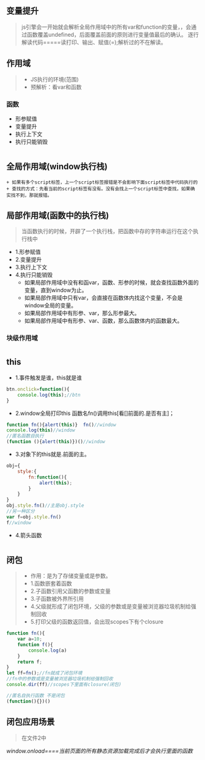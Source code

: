 ## 变量提升
>js引擎会一开始就会解析全局作用域中的所有var和function的变量，，会通过函数覆盖undefined，后面覆盖前面的原则进行变量值最后的确认。
>逐行解读代码=====读打印、输出、赋值(=);解析过的不在解读。
## 作用域
>- JS执行的环境(范围)
>- 预解析：看var和函数
### 函数
- 形参赋值
- 变量提升
- 执行上下文
- 执行只能销毁
# 
## 全局作用域(window执行栈)
    + 如果有多个script标签，上一个script标签报错是不会影响下面script标签中代码执行的
    + 查找的方式：先看当前的script标签有没有。没有会找上一个script标签中查找，如果确实找不到，那就报错。
## 局部作用域(函数中的执行栈)
>当函数执行的时候，开辟了一个执行栈，把函数中存的字符串运行在这个执行栈中
- 1.形参赋值
- 2.变量提升
- 3.执行上下文
- 4.执行只能销毁
  - 如果局部作用域中没有和函var，函数、形参的时候，就会查找函数外面的变量，直到window为止。
  - 如果局部作用域中只有var，会直接在函数体内找这个变量，不会是window全局的变量。
  - 如果局部作用域中有形参、var，那么形参最大。
  - 如果局部作用域中有形参、var、函数，那么函数体内的函数最大。
### 块级作用域
# 
## this
- 1.事件触发是谁，this就是谁
```js
btn.onclick=function(){
    console.log(this);//btn
}
```
- 2.window全局打印this 函数名fn()调用this[看[]前面的.是否有主]；
```js
function fn(){alert(this)}  fn()//window
console.log(this)//window
//匿名函数自执行
(function (){alert(this)})()//window
```
- 3.对象下的this就是.前面的主。
```js
obj={
    style:{
        fn:function(){
            alert(this);
        }
    }
}
obj.style.fn()//主是obj.style
//另一种区分
var f=obj.style.fn()
f//window
```
- 4.箭头函数



# 
## 闭包
>- 作用：是为了存储变量或是参数。
>- 1.函数嵌套着函数
>- 2.子函数引用父函数的参数或变量
>- 3.子函数被外界所引用
>- 4.父级就形成了闭包环境，父级的参数或是变量被浏览器垃圾机制给强制回收
>- 5.打印父级的函数返回值，会出现scopes下有个closure
```js
function fn(){
    var a=10;
    function f(){
        console.log(a)
    }
    return f;
}
let ff=fn();//fn就成了闭包环境
//fn中的参数或是变量被浏览器垃圾机制给强制回收
console.dir(ff)//scopes下里面有closure(闭包)
```
```js
//匿名自执行函数 不是闭包
(function(){})()
```
## 闭包应用场景
>在文件2中

*window.onload====当前页面的所有静态资源加载完成后才会执行里面的函数*









